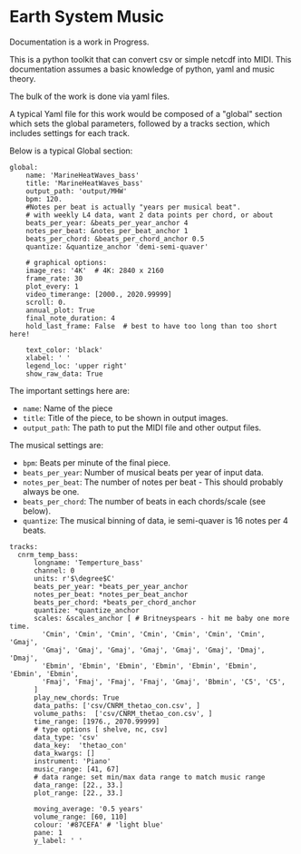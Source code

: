 


Earth System Music
===================

Documentation is a work in Progress.

This is a python toolkit that can  convert csv or simple netcdf into MIDI.
This documentation assumes a basic knowledge of python, yaml and music theory. 



The bulk of the work is done via yaml files. 

A typical Yaml file for this work would be composed of a "global" section
which sets the global parameters, 
followed by a tracks section, which includes settings for each track.

Below is a typical Global section:

```
global:
    name: 'MarineHeatWaves_bass'
    title: 'MarineHeatWaves_bass'
    output_path: 'output/MHW'
    bpm: 120.
    #Notes per beat is actually "years per musical beat". 
    # with weekly L4 data, want 2 data points per chord, or about
    beats_per_year: &beats_per_year_anchor 4 
    notes_per_beat: &notes_per_beat_anchor 1  
    beats_per_chord: &beats_per_chord_anchor 0.5
    quantize: &quantize_anchor 'demi-semi-quaver'

    # graphical options:
    image_res: '4K'  # 4K: 2840 x 2160
    frame_rate: 30
    plot_every: 1  
    video_timerange: [2000., 2020.99999] 
    scroll: 0.
    annual_plot: True  
    final_note_duration: 4
    hold_last_frame: False  # best to have too long than too short here!

    text_color: 'black'
    xlabel: ' '
    legend_loc: 'upper right'
    show_raw_data: True

```

The important settings here are:

- `name`: Name of the piece
- `title`: Title of the piece, to be shown in output images.
- `output_path`: The path to put the MIDI file and other output files.

The musical settings are:

- `bpm`: Beats per minute of the final piece.
- `beats_per_year`: Number of musical beats per year of input data.
- `notes_per_beat`: The number of notes per beat - This should probably always be one. 
- `beats_per_chord`: The number of beats in each chords/scale (see below).
- `quantize`: The musical binning of data, ie semi-quaver is 16 notes per 4 beats.





```
tracks:
  cnrm_temp_bass:
      longname: 'Temperture_bass'
      channel: 0
      units: r'$\degree$C'
      beats_per_year: *beats_per_year_anchor  
      notes_per_beat: *notes_per_beat_anchor
      beats_per_chord: *beats_per_chord_anchor 
      quantize: *quantize_anchor
      scales: &scales_anchor [ # Britneyspears - hit me baby one more time.
        'Cmin', 'Cmin', 'Cmin', 'Cmin', 'Cmin', 'Cmin', 'Cmin', 'Gmaj', 
        'Gmaj', 'Gmaj', 'Gmaj', 'Gmaj', 'Gmaj', 'Gmaj', 'Dmaj', 'Dmaj',
        'Ebmin', 'Ebmin', 'Ebmin', 'Ebmin', 'Ebmin', 'Ebmin',  'Ebmin', 'Ebmin',
        'Fmaj', 'Fmaj', 'Fmaj', 'Fmaj', 'Gmaj', 'Bbmin', 'C5', 'C5',
      ]
      play_new_chords: True
      data_paths: ['csv/CNRM_thetao_con.csv', ]
      volume_paths:  ['csv/CNRM_thetao_con.csv', ]
      time_range: [1976., 2070.99999]
      # type options [ shelve, nc, csv]
      data_type: 'csv'
      data_key:  'thetao_con'
      data_kwargs: []
      instrument: 'Piano'
      music_range: [41, 67]
      # data range: set min/max data range to match music range
      data_range: [22., 33.]
      plot_range: [22., 33.]
        
      moving_average: '0.5 years'
      volume_range: [60, 110]
      colour: '#87CEFA' # 'light blue'
      pane: 1
      y_label: ' ' 

```






